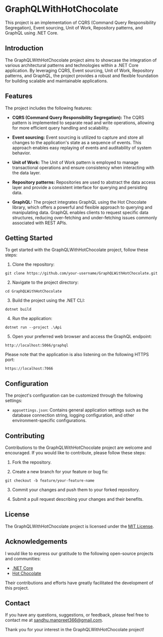 # GraphQLWithHotChocolate

This project is an implementation of CQRS (Command Query Responsibility Segregation), Event sourcing, Unit of Work, Repository patterns, and GraphQL using .NET Core.

## Introduction

The GraphQLWithHotChocolate project aims to showcase the integration of various architectural patterns and technologies within a .NET Core application. By leveraging CQRS, Event sourcing, Unit of Work, Repository patterns, and GraphQL, the project provides a robust and flexible foundation for building scalable and maintainable applications.

## Features

The project includes the following features:

- **CQRS (Command Query Responsibility Segregation):** The CQRS pattern is implemented to separate read and write operations, allowing for more efficient query handling and scalability.

- **Event sourcing:** Event sourcing is utilized to capture and store all changes to the application's state as a sequence of events. This approach enables easy replaying of events and auditability of system behavior.

- **Unit of Work:** The Unit of Work pattern is employed to manage transactional operations and ensure consistency when interacting with the data layer.

- **Repository patterns:** Repositories are used to abstract the data access layer and provide a consistent interface for querying and persisting data.

- **GraphQL:** The project integrates GraphQL using the Hot Chocolate library, which offers a powerful and flexible approach to querying and manipulating data. GraphQL enables clients to request specific data structures, reducing over-fetching and under-fetching issues commonly associated with REST APIs.

## Getting Started

To get started with the GraphQLWithHotChocolate project, follow these steps:

1. Clone the repository:

```shell
git clone https://github.com/your-username/GraphQLWithHotChocolate.git
```

2. Navigate to the project directory:

```shell
cd GraphQLWithHotChocolate
```

3. Build the project using the .NET CLI:

```shell
dotnet build
```

4. Run the application:

```shell
dotnet run --project .\Api
```

5. Open your preferred web browser and access the GraphQL endpoint:

```
http://localhost:5066/graphql
```

Please note that the application is also listening on the following HTTPS port:

```
https://localhost:7066
```

## Configuration

The project's configuration can be customized through the following settings:

- `appsettings.json`: Contains general application settings such as the database connection string, logging configuration, and other environment-specific configurations.

## Contributing

Contributions to the GraphQLWithHotChocolate project are welcome and encouraged. If you would like to contribute, please follow these steps:

1. Fork the repository.

2. Create a new branch for your feature or bug fix:

```shell
git checkout -b feature/your-feature-name
```

3. Commit your changes and push them to your forked repository.

4. Submit a pull request describing your changes and their benefits.

## License

The GraphQLWithHotChocolate project is licensed under the [MIT License](LICENSE).

## Acknowledgements

I would like to express our gratitude to the following open-source projects and communities:

- [.NET Core](https://dotnet.microsoft.com/)
- [Hot Chocolate](https://hotchocolate.io/)

Their contributions and efforts have greatly facilitated the development of this project.

## Contact

If you have any questions, suggestions, or feedback, please feel free to contact me at sandhu.manpreet366@gmail.com.

Thank you for your interest in the GraphQLWithHotChocolate project!
